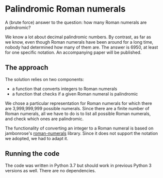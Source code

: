# Palindromic Roman numerals

A (brute force) answer to the question: how many Roman numerals are palindromic?

We know a lot about decimal palindromic numbers.
By contrast, as far as we know,
even though Roman numerals have been around for a long time,
nobody had determined how many of them are.
The answer is 6950, at least for one specific notation.
An accompanying paper will be published.

## The approach

The solution relies on two components:
+ a function that converts integers to Roman numerals
+ a function that checks if a given Roman numeral is palindromic

We chose a particular representation for Roman numerals for which
there are 3,999,999,999 possible numerals.
Since there are a finite number of Roman numerals, all we have to do is
to list all possible Roman numerals, and check which ones are palindromic.

The functionality of converting an integer to a Roman numeral
is based on jambonrose's
[roman-numerals](https://github.com/jambonrose/roman-numerals) library.
Since it does not support the notation we adopted, we had to adapt it.

## Running the code

The code was written in Python 3.7 but should
work in previous Python 3 versions as well.
There are no dependencies.
